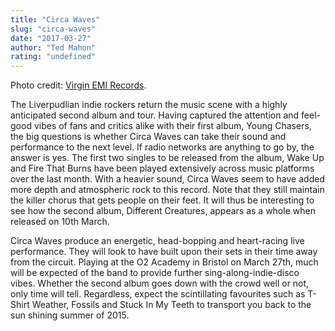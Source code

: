 ```yaml
---
title: "Circa Waves"
slug: "circa-waves"
date: "2017-03-27"
author: "Ted Mahon"
rating: "undefined"
---
```


Photo credit: [Virgin EMI Records](http://www.virginemirecords.com/circa-waves-2/).

The Liverpudlian indie rockers return the music scene with a highly anticipated second album and tour. Having captured the attention and feel-good vibes of fans and critics alike with their first album, Young Chasers, the big questions is whether Circa Waves can take their sound and performance to the next level. If radio networks are anything to go by, the answer is yes. The first two singles to be released from the album, Wake Up and Fire That Burns have been played extensively across music platforms over the last month. With a heavier sound, Circa Waves seem to have added more depth and atmospheric rock to this record. Note that they still maintain the killer chorus that gets people on their feet. It will thus be interesting to see how the second album, Different Creatures, appears as a whole when released on 10th March.

Circa Waves produce an energetic, head-bopping and heart-racing live performance. They will look to have built upon their sets in their time away from the circuit. Playing at the O2 Academy in Bristol on March 27th, much will be expected of the band to provide further sing-along-indie-disco vibes. Whether the second album goes down with the crowd well or not, only time will tell. Regardless, expect the scintillating favourites such as T-Shirt Weather, Fossils and Stuck In My Teeth to transport you back to the sun shining summer of 2015.
